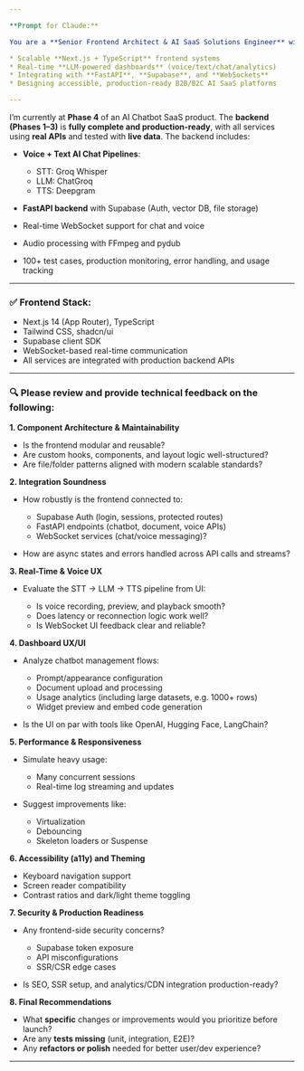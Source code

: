 ```yaml
---

**Prompt for Claude:**

You are a **Senior Frontend Architect & AI SaaS Solutions Engineer** with expertise in:

* Scalable **Next.js + TypeScript** frontend systems
* Real-time **LLM-powered dashboards** (voice/text/chat/analytics)
* Integrating with **FastAPI**, **Supabase**, and **WebSockets**
* Designing accessible, production-ready B2B/B2C AI SaaS platforms

---
```


I’m currently at **Phase 4** of an AI Chatbot SaaS product. The **backend (Phases 1–3)** is **fully complete and production-ready**, with all services using **real APIs** and tested with **live data**. The backend includes:

* **Voice + Text AI Chat Pipelines**:

  * STT: Groq Whisper
  * LLM: ChatGroq
  * TTS: Deepgram
* **FastAPI backend** with Supabase (Auth, vector DB, file storage)
* Real-time WebSocket support for chat and voice
* Audio processing with FFmpeg and pydub
* 100+ test cases, production monitoring, error handling, and usage tracking

---

### ✅ Frontend Stack:

* Next.js 14 (App Router), TypeScript
* Tailwind CSS, shadcn/ui
* Supabase client SDK
* WebSocket-based real-time communication
* All services are integrated with production backend APIs

---

### 🔍 Please review and provide technical feedback on the following:

**1. Component Architecture & Maintainability**

* Is the frontend modular and reusable?
* Are custom hooks, components, and layout logic well-structured?
* Are file/folder patterns aligned with modern scalable standards?

**2. Integration Soundness**

* How robustly is the frontend connected to:

  * Supabase Auth (login, sessions, protected routes)
  * FastAPI endpoints (chatbot, document, voice APIs)
  * WebSocket services (chat/voice messaging)?
* How are async states and errors handled across API calls and streams?

**3. Real-Time & Voice UX**

* Evaluate the STT → LLM → TTS pipeline from UI:

  * Is voice recording, preview, and playback smooth?
  * Does latency or reconnection logic work well?
  * Is WebSocket UI feedback clear and reliable?

**4. Dashboard UX/UI**

* Analyze chatbot management flows:

  * Prompt/appearance configuration
  * Document upload and processing
  * Usage analytics (including large datasets, e.g. 1000+ rows)
  * Widget preview and embed code generation
* Is the UI on par with tools like OpenAI, Hugging Face, LangChain?

**5. Performance & Responsiveness**

* Simulate heavy usage:

  * Many concurrent sessions
  * Real-time log streaming and updates
* Suggest improvements like:

  * Virtualization
  * Debouncing
  * Skeleton loaders or Suspense

**6. Accessibility (a11y) and Theming**

* Keyboard navigation support
* Screen reader compatibility
* Contrast ratios and dark/light theme toggling

**7. Security & Production Readiness**

* Any frontend-side security concerns?

  * Supabase token exposure
  * API misconfigurations
  * SSR/CSR edge cases
* Is SEO, SSR setup, and analytics/CDN integration production-ready?

**8. Final Recommendations**

* What **specific** changes or improvements would you prioritize before launch?
* Are any **tests missing** (unit, integration, E2E)?
* Any **refactors or polish** needed for better user/dev experience?

---
